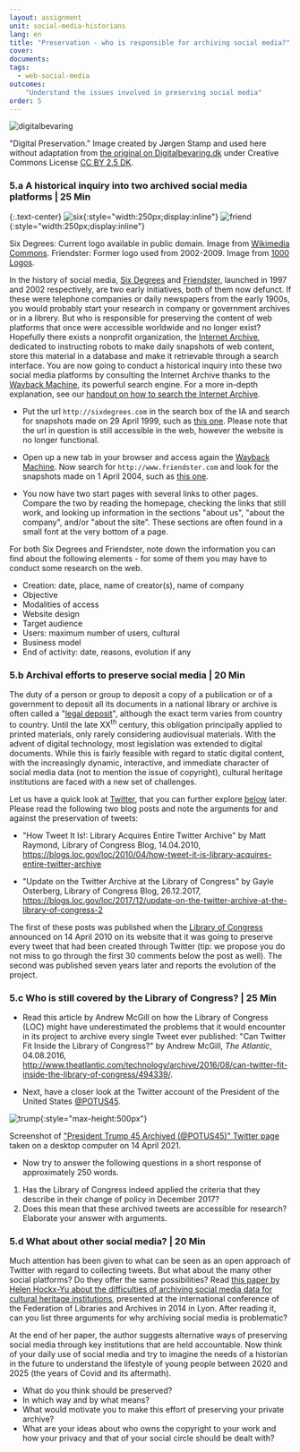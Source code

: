 ```yaml
---
layout: assignment
unit: social-media-historians
lang: en
title: "Preservation - who is responsible for archiving social media?"
cover:
documents:
tags:
  - web-social-media
outcomes:
    "Understand the issues involved in preserving social media"
order: 5
---
```


![digitalbevaring](../../assets/images/social-media/digitalbevaring.png)

"Digital Preservation." Image created by Jørgen Stamp and used here without adaptation from [the original on Digitalbevaring.dk](https://digitalbevaring.dk/illustration/)
under Creative Commons License [CC BY 2.5 DK](https://creativecommons.org/licenses/by/2.5/dk/deed.en_GB).

<!-- more -->
<!-- briefing-student -->

### 5.a A historical inquiry into two archived social media platforms | 25 Min
<!-- section-contents -->

{:.text-center}
![six](../../assets/images/social-media/six.png){:style="width:250px;display:inline"}
![friend](../../assets/images/social-media/friend.png){:style="width:250px;display:inline"}

Six Degrees: Current logo available in public domain. Image from [Wikimedia Commons](https://commons.wikimedia.org/wiki/File:SixDegrees.com_logo.png).
Friendster: Former logo used from 2002-2009. Image from [1000 Logos](https://1000logos.net/wp-content/uploads/2021/04/Friendster-Logo-2002.png).

In the history of social media, [Six Degrees](http://sixdegrees.com) and [Friendster](http://www.friendster.com), launched in 1997 and 2002 respectively, are two early initiatives, both of them now defunct. If these were telephone companies or daily newspapers from the early 1900s, you would probably start your research in company or government archives or in a librery. But who is responsible for preserving the content of web platforms that once were accessible worldwide and no longer exist? Hopefully there exists a nonprofit organization, the [Internet Archive](https://archive.org/), dedicated to instructing robots to make daily snapshots of web content, store this material in a database and make it retrievable through a search interface.
You are now going to conduct a historical inquiry into these two social media platforms by consulting the Internet Archive thanks to the [Wayback Machine](https://web.archive.org/), its powerful search engine.
For a more in-depth explanation, see our [handout on how to search the Internet Archive](https://ranke2.uni.lu/assets/pdf/wayback-machine-interface.pdf).

- Put the url `http://sixdegrees.com` in the search box of the IA and search for snapshots made on 29 April 1999, such as [this one](https://web.archive.org/web/19990428073521/http://www.sixdegrees.com/). Please note that the url in question is still accessible in the web, however the website is no longer functional. 

- Open up a new tab in your browser and access again the [Wayback Machine](https://web.archive.org/). Now search for `http://www.friendster.com` and look for the snapshots made on 1 April 2004, such as [this one](https://web.archive.org/web/20040401183007/http://friendster.com/info/moreinfo.jsp).

- You now have two start pages with several links to other pages. Compare the two by reading the homepage, checking the links that still work, and looking up information in the sections "about us", "about the company", and/or "about the site". These sections are often found in a small font at the very bottom of a page. 

For both Six Degrees and Friendster, note down the information you can find about the following elements - for some of them you may have to conduct some research on the web. 
* Creation: date, place, name of creator(s), name of company
* Objective
* Modalities of access
* Website design
* Target audience  
* Users: maximum number of users, cultural 
* Business model
* End of activity: date, reasons, evolution if any  

<!-- section -->

### 5.b Archival efforts to preserve social media | 20 Min
  <!-- section-contents -->

The duty of a person or group to deposit a copy of a publication or of a government to deposit all its documents in a national library or archive is often called a "[legal deposit](https://www.ifla.org/book/export/html/8302)", although the exact term varies from country to country. Until the late XX<sup>th</sup> century, this obligation principally applied to printed materials, only rarely considering audiovisual materials. With the advent of digital technology, most legislation was extended to digital documents. While this is fairly feasible with regard to static digital content, with the increasingly dynamic, interactive, and immediate character of social media data (not to mention  the issue of copyright), cultural heritage institutions are faced with a new set of challenges.

Let us have a quick look at [Twitter](https://en.wikipedia.org/wiki/Twitter), that you can further explore [below](https://ranke2.uni.lu/u/social-media-historians/#assignment-07-twitterascasestudy.en) <!-- attention au lien, il faut peut-être insérer un lien relatif?--> later. Please read the following two blog posts and note the arguments for and against the preservation of tweets:
- "How Tweet It Is!: Library Acquires Entire Twitter Archive" by Matt Raymond, Library of Congress Blog, 14.04.2010, <https://blogs.loc.gov/loc/2010/04/how-tweet-it-is-library-acquires-entire-twitter-archive>
 
- "Update on the Twitter Archive at the Library of Congress" by Gayle Osterberg, Library of
Congress Blog, 26.12.2017, <https://blogs.loc.gov/loc/2017/12/update-on-the-twitter-archive-at-the-library-of-congress-2>

 The first of these posts was published when the [Library of Congress](https://www.loc.gov/) announced on 14 April 2010 on its website that it was going to preserve every tweet that had been created through Twitter (tip: we propose you do not miss to go through the first 30 comments below the post as well). The second was published seven years later and reports the evolution of the project.
 
<!-- section -->

### 5.c Who is still covered by the Library of Congress? | 25 Min
 <!-- section-contents -->

- Read this article by Andrew McGill on how the Library of Congress (LOC) might have underestimated the problems that it would encounter in its project to archive every single Tweet ever published: "Can Twitter Fit Inside the Library of Congress?" by Andrew McGill, *The Atlantic*, 04.08.2016, <http://www.theatlantic.com/technology/archive/2016/08/can-twitter-fit-inside-the-library-of-congress/494339/>.

- Next, have a closer look at the Twitter account of the President of the United States [@POTUS45](https://twitter.com/POTUS45).

![trump](../../assets/images/social-media/trump.png){:style="max-height:500px"}

Screenshot of ["President Trump 45 Archived (@POTUS45)" Twitter page](https://twitter.com/POTUS45) taken on a desktop computer on 14 April 2021.

- Now try to answer the following questions in a short response of approximately 250 words. 
1. Has the Library of Congress indeed applied the criteria that they describe in their change of policy in December 2017?
2. Does this mean that these archived tweets are accessible for research? Elaborate your answer with arguments.

<!-- section -->

### 5.d What about other social media?  | 20 Min
 <!-- section-contents -->

Much attention has been given to what can be seen as an open approach of Twitter with regard to collecting tweets. But what about the many other social platforms? Do they offer the same possibilities?
Read [this paper by Helen Hockx-Yu about the difficulties of archiving social media data for cultural heritage institutions](http://library.ifla.org/999/1/107-hockxyu-en.pdf), presented at the international conference of the Federation of Libraries and Archives in 2014 in Lyon. After reading it, can you list three arguments for why archiving social media is problematic?

At the end of her paper, the author suggests alternative ways of preserving social media through key institutions that are held accountable. Now think of your daily use of social media and try to imagine the needs of a historian in the future to understand the lifestyle of young people between 2020 and 2025 (the years of Covid and its aftermath).
  - What do you think should be preserved?
  - In which way and by what means?
  - What would motivate you to make this effort of preserving your private archive?
  - What are your ideas about who owns the copyright to your work and how your privacy and that of your social circle should be dealt with?


<!-- briefing-teacher -->
